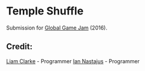 # Temple Shuffle
Submission for [Global Game Jam](https://globalgamejam.org/) (2016).

## Credit:
[Liam Clarke](https://github.com/LiamAttClarke) - Programmer
[Ian Nastajus](https://github.com/nastajus) - Programmer
